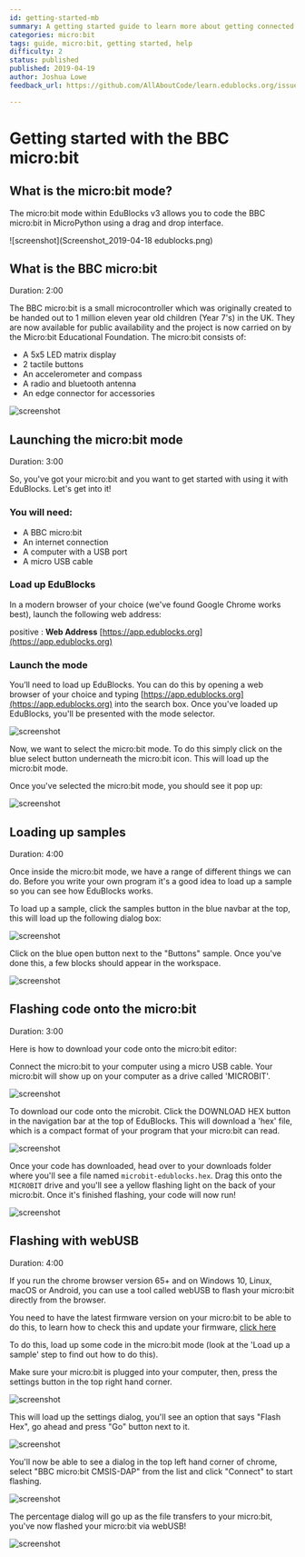 ```yaml
---
id: getting-started-mb
summary: A getting started guide to learn more about getting connected and setup with your BBC micro:bit.
categories: micro:bit
tags: guide, micro:bit, getting started, help
difficulty: 2
status: published
published: 2019-04-19
author: Joshua Lowe
feedback_url: https://github.com/AllAboutCode/learn.edublocks.org/issues

---
```


# Getting started with the BBC micro:bit

## What is the micro:bit mode?

The micro:bit mode within EduBlocks v3 allows you to code the BBC micro:bit in MicroPython using a drag and drop interface. 

![screenshot](Screenshot_2019-04-18 edublocks.png)

## What is the BBC micro:bit
Duration: 2:00

The BBC micro:bit is a small microcontroller which was originally created to be handed out to 1 million eleven year old children (Year 7's) in the UK. They are now available for public availability and the project is now carried on by the Micro:bit Educational Foundation. The micro:bit consists of:
  - A 5x5 LED matrix display
  - 2 tactile buttons
  - An accelerometer and compass
  - A radio and bluetooth antenna
  - An edge connector for accessories

![screenshot](https://blobscdn.gitbook.com/v0/b/gitbook-28427.appspot.com/o/assets%2F-LUvJUfEMWg52HH-QocO%2F-LUvf02NvJwAYkCh6HZm%2F-LUvf74k_xK-IlvKnEQP%2FMicrobit-GIF-870-pix.gif?alt=media&token=2cc6a108-1e14-4512-9944-f3c79469bde7)

## Launching the micro:bit mode
Duration: 3:00

So, you've got your micro:bit and you want to get started with using it with EduBlocks. Let's get into it!

### You will need:
  - A BBC micro:bit
  - An internet connection
  - A computer with a USB port
  - A micro USB cable

### Load up EduBlocks

In a modern browser of your choice (we've found Google Chrome works best), launch the following web address:

positive
: **Web Address**
  [https://app.edublocks.org](https://app.edublocks.org)

### Launch the mode

You’ll need to load up EduBlocks. You can do this by opening a web browser of your choice and typing [https://app.edublocks.org](https://app.edublocks.org) into the search box. Once you've loaded up EduBlocks, you'll be presented with the mode selector. 

![screenshot](https://i.ibb.co/tQ0JcTz/Screenshot-2019-04-14-edublocks.png)

Now, we want to select the micro:bit mode. To do this simply click on the blue select button underneath the micro:bit icon. This will load up the micro:bit mode.

Once you've selected the micro:bit mode, you should see it pop up:

![screenshot](https://i.ibb.co/93PHxFY/Screenshot-2019-04-14-edublocks-2.png)

## Loading up samples
Duration: 4:00

Once inside the micro:bit mode, we have a range of different things we can do. Before you write your own program it's a good idea to load up a sample so you can see how EduBlocks works.

To load up a sample, click the samples button in the blue navbar at the top, this will load up the following dialog box: 

![screenshot](https://blobscdn.gitbook.com/v0/b/gitbook-28427.appspot.com/o/assets%2F-LUvJUfEMWg52HH-QocO%2F-LUvJb_V9vfqGhEUz25L%2F-LUvQDzsbiEmzTxYm_6F%2Fimage.png?alt=media&token=50596a5f-1b76-4dce-b0bd-a189806c0bf5)

Click on the blue open button next to the "Buttons" sample. 
Once you've done this, a few blocks should appear in the workspace.

![screenshot](https://blobscdn.gitbook.com/v0/b/gitbook-28427.appspot.com/o/assets%2F-LUvJUfEMWg52HH-QocO%2F-LUvJb_V9vfqGhEUz25L%2F-LUvQUn7XNM5yvi6vcZY%2Fimage.png?alt=media&token=ba499894-ec95-4ebb-a24f-332999fce9aa)

## Flashing code onto the micro:bit
Duration: 3:00

Here is how to download your code onto the micro:bit editor:

Connect the micro:bit to your computer using a micro USB cable. Your micro:bit will show up on your computer as a drive called 'MICROBIT'. 

![screenshot](https://i.ibb.co/QvWrrNh/ezgif-com-video-to-gif.gif)

To download our code onto the microbit. Click the DOWNLOAD HEX button in the navigation bar at the top of EduBlocks. This will download a 'hex' file, which is a compact format of your program that your micro:bit can read. 

![screenshot](https://i.ibb.co/d2zrVgQ/Screenshot-2019-04-14-edublocks-8.png)

Once your code has downloaded, head over to your downloads folder where you'll see a file named `microbit-edublocks.hex`. Drag this onto the `MICROBIT` drive and you'll see a yellow flashing light on the back of your micro:bit. Once it's finished flashing, your code will now run!

![screenshot](https://i.ibb.co/j3H14WJ/ezgif-com-video-to-gif-1.gif)

## Flashing with webUSB
Duration: 4:00

If you run the chrome browser version 65+ and on Windows 10, Linux, macOS or Android, you can use a tool called webUSB to flash your micro:bit directly from the browser.

You need to have the latest firmware version on your micro:bit to be able to do this, to learn how to check this and update your firmware, [click here](https://support.microbit.org/support/solutions/articles/19000084059-beta-testing-web-usb)

To do this, load up some code in the micro:bit mode (look at the 'Load up a sample' step to find out how to do this).

Make sure your micro:bit is plugged into your computer, then, press the settings button in the top right hand corner.

![screenshot](https://i.ibb.co/JBbMsR2/Screenshot-from-2019-04-18-17-16-17.png)

This will load up the settings dialog, you'll see an option that says "Flash Hex", go ahead and press "Go" button next to it.

![screenshot](https://i.ibb.co/R74zt34/Screenshot-from-2019-04-18-17-17-50.png)

You'll now be able to see a dialog in the top left hand corner of chrome, select "BBC micro:bit CMSIS-DAP" from the list and click "Connect" to start flashing.

![screenshot](https://i.ibb.co/TvcZdyj/imageedit-1-2323001820.png)

The percentage dialog will go up as the file transfers to your micro:bit, you've now flashed your micro:bit via webUSB!

![screenshot](https://i.ibb.co/TBc24bB/Screenshot-from-2019-04-18-17-26-56.png)